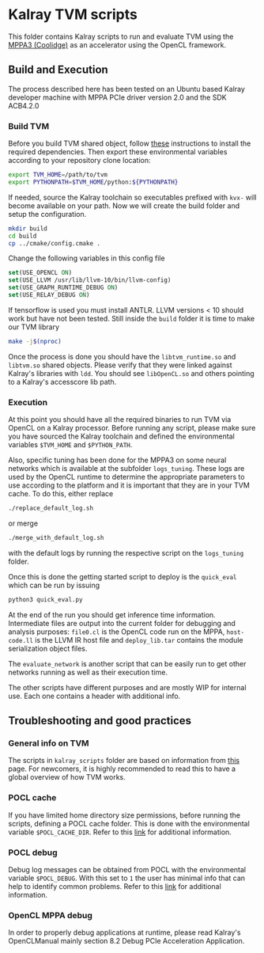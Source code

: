 <!--- Licensed to the Apache Software Foundation (ASF) under one -->
<!--- or more contributor license agreements.  See the NOTICE file -->
<!--- distributed with this work for additional information -->
<!--- regarding copyright ownership.  The ASF licenses this file -->
<!--- to you under the Apache License, Version 2.0 (the -->
<!--- "License"); you may not use this file except in compliance -->
<!--- with the License.  You may obtain a copy of the License at -->

<!---   http://www.apache.org/licenses/LICENSE-2.0 -->

<!--- Unless required by applicable law or agreed to in writing, -->
<!--- software distributed under the License is distributed on an -->
<!--- "AS IS" BASIS, WITHOUT WARRANTIES OR CONDITIONS OF ANY -->
<!--- KIND, either express or implied.  See the License for the -->
<!--- specific language governing permissions and limitations -->
<!--- under the License. -->

# Kalray TVM scripts

This folder contains Kalray scripts to run and evaluate TVM using the [MPPA3
(Coolidge)](https://www.kalrayinc.com/wp-content/uploads/2019/09/Kalray_HiPEAC_Paper_Award_DAC_2019.pdf)
as an accelerator using the OpenCL framework.

## Build and Execution

The process described here has been tested on an Ubuntu based Kalray developer
machine with MPPA PCIe driver version 2.0 and the SDK ACB4.2.0

### Build TVM

Before you build TVM shared object, follow
[these](https://tvm.apache.org/docs/install/from_source.html#tvm-package)
instructions to install the required dependencies.
Then export these environmental variables according to your repository clone
location:

```bash
export TVM_HOME=/path/to/tvm
export PYTHONPATH=$TVM_HOME/python:${PYTHONPATH}
```

If needed, source the Kalray toolchain so executables prefixed with `kvx-` will
become available on your path. Now we will create the build folder and setup the
configuration.

```bash
mkdir build
cd build
cp ../cmake/config.cmake .
```

Change the following variables in this config file

```cmake
set(USE_OPENCL ON)
set(USE_LLVM /usr/lib/llvm-10/bin/llvm-config)
set(USE_GRAPH_RUNTIME_DEBUG ON)
set(USE_RELAY_DEBUG ON)
```

If tensorflow is used you must install ANTLR.
LLVM versions < 10 should work but have not been tested.
Still inside the `build` folder it is time to make our TVM library

```bash
make -j$(nproc)
```

Once the process is done you should have the `libtvm_runtime.so` and `libtvm.so`
shared objects. Please verify that they were linked against Kalray's libraries
with `ldd`. You should see `libOpenCL.so` and others pointing to a Kalray's
accesscore lib path.

### Execution

At this point you should have all the required binaries to run TVM via OpenCL on
a Kalray processor.
Before running any script, please make sure you have sourced the Kalray
toolchain and defined the environmental variables `$TVM_HOME` and
`$PYTHON_PATH`.

Also, specific tuning has been done for the MPPA3 on some neural networks which
is available at the subfolder `logs_tuning`. These logs are used by the OpenCL
runtime to determine the appropriate parameters to use according to the platform
and it is important that they are in your TVM cache. To do this, either replace

```bash
./replace_default_log.sh
```

or merge

```bash
./merge_with_default_log.sh
```

with the default logs by running the respective script on the `logs_tuning`
folder.

Once this is done the getting started script to deploy is the `quick_eval` which
can be run by issuing

```bash
python3 quick_eval.py
```

At the end of the run you should get inference time information.
Intermediate files are output into the current folder for debugging and analysis
purposes: `file0.cl` is the OpenCL code run on the MPPA, `host-code.ll` is the
LLVM IR host file and `deploy_lib.tar` contains the module serialization object
files.

The `evaluate_network` is another script that can be easily run to get other
networks running as well as their execution time.

The other scripts have different purposes and are mostly WIP for internal use.
Each one contains a header with additional info.

## Troubleshooting and good practices

### General info on TVM

The scripts in `kalray_scripts` folder are based on information from
[this](https://tvm.apache.org/docs/tutorials/get_started/relay_quick_start.html)
page.  For newcomers, it is highly recommended to read this to have a global
overview of how TVM works.

### POCL cache

If you have limited home directory size permissions, before running the scripts,
defining a POCL cache folder. This is done with the environmental variable
`$POCL_CACHE_DIR`. Refer to this
[link](http://portablecl.org/docs/html/env_variables.html) for additional
information.

### POCL debug

Debug log messages can be obtained from POCL with the environmental variable
`$POCL_DEBUG`. With this set to `1` the user has minimal info that can help to
identify common problems. Refer to this
[link](http://portablecl.org/docs/html/debug.html) for additional information.

### OpenCL MPPA debug

In order to properly debug applications at runtime, please read Kalray's
OpenCLManual mainly section 8.2 Debug PCIe Acceleration Application.
